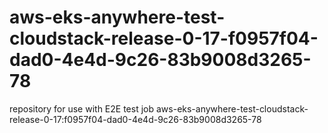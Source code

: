 # aws-eks-anywhere-test-cloudstack-release-0-17-f0957f04-dad0-4e4d-9c26-83b9008d3265-78
repository for use with E2E test job aws-eks-anywhere-test-cloudstack-release-0-17:f0957f04-dad0-4e4d-9c26-83b9008d3265-78
